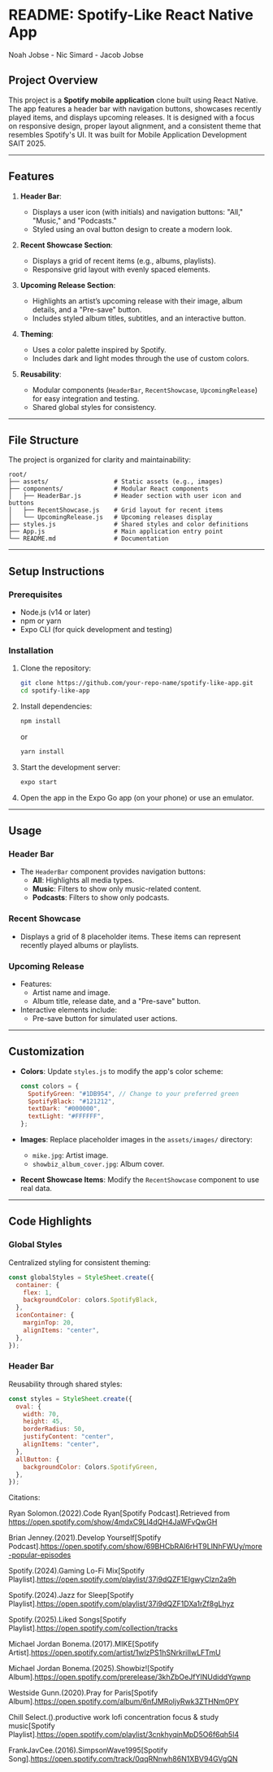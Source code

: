 # **README: Spotify-Like React Native App**
Noah Jobse - Nic Simard - Jacob Jobse

## **Project Overview**
This project is a **Spotify mobile application** clone built using React Native. The app features a header bar with navigation buttons, showcases recently played items, and displays upcoming releases. It is designed with a focus on responsive design, proper layout alignment, and a consistent theme that resembles Spotify's UI. It was built for Mobile Application Development SAIT 2025.

---

## **Features**
1. **Header Bar**:
   - Displays a user icon (with initials) and navigation buttons: "All," "Music," and "Podcasts."
   - Styled using an oval button design to create a modern look.

2. **Recent Showcase Section**:
   - Displays a grid of recent items (e.g., albums, playlists).
   - Responsive grid layout with evenly spaced elements.

3. **Upcoming Release Section**:
   - Highlights an artist’s upcoming release with their image, album details, and a "Pre-save" button.
   - Includes styled album titles, subtitles, and an interactive button.

4. **Theming**:
   - Uses a color palette inspired by Spotify.
   - Includes dark and light modes through the use of custom colors.

5. **Reusability**:
   - Modular components (`HeaderBar`, `RecentShowcase`, `UpcomingRelease`) for easy integration and testing.
   - Shared global styles for consistency.

---

## **File Structure**
The project is organized for clarity and maintainability:
```
root/
├── assets/                  # Static assets (e.g., images)
├── components/              # Modular React components
│   ├── HeaderBar.js         # Header section with user icon and buttons
│   ├── RecentShowcase.js    # Grid layout for recent items
│   └── UpcomingRelease.js   # Upcoming releases display
├── styles.js                # Shared styles and color definitions
├── App.js                   # Main application entry point
└── README.md                # Documentation
```

---

## **Setup Instructions**
### **Prerequisites**
- Node.js (v14 or later)
- npm or yarn
- Expo CLI (for quick development and testing)

### **Installation**
1. Clone the repository:
   ```bash
   git clone https://github.com/your-repo-name/spotify-like-app.git
   cd spotify-like-app
   ```
2. Install dependencies:
   ```bash
   npm install
   ```
   or
   ```bash
   yarn install
   ```

3. Start the development server:
   ```bash
   expo start
   ```

4. Open the app in the Expo Go app (on your phone) or use an emulator.

---

## **Usage**
### **Header Bar**
- The `HeaderBar` component provides navigation buttons:
  - **All**: Highlights all media types.
  - **Music**: Filters to show only music-related content.
  - **Podcasts**: Filters to show only podcasts.

### **Recent Showcase**
- Displays a grid of 8 placeholder items. These items can represent recently played albums or playlists.

### **Upcoming Release**
- Features:
  - Artist name and image.
  - Album title, release date, and a "Pre-save" button.
- Interactive elements include:
  - Pre-save button for simulated user actions.

---

## **Customization**
- **Colors**:
  Update `styles.js` to modify the app's color scheme:
  ```javascript
  const colors = {
    SpotifyGreen: "#1DB954", // Change to your preferred green
    SpotifyBlack: "#121212",
    textDark: "#000000",
    textLight: "#FFFFFF",
  };
  ```

- **Images**:
  Replace placeholder images in the `assets/images/` directory:
  - `mike.jpg`: Artist image.
  - `showbiz_album_cover.jpg`: Album cover.

- **Recent Showcase Items**:
  Modify the `RecentShowcase` component to use real data.

---

## **Code Highlights**
### **Global Styles**
Centralized styling for consistent theming:
```javascript
const globalStyles = StyleSheet.create({
  container: {
    flex: 1,
    backgroundColor: colors.SpotifyBlack,
  },
  iconContainer: {
    marginTop: 20,
    alignItems: "center",
  },
});
```

### **Header Bar**
Reusability through shared styles:
```javascript
const styles = StyleSheet.create({
  oval: {
    width: 70,
    height: 45,
    borderRadius: 50,
    justifyContent: "center",
    alignItems: "center",
  },
  allButton: {
    backgroundColor: Colors.SpotifyGreen,
  },
});
```

Citations:

Ryan Solomon.(2022).Code Ryan[Spotify Podcast].Retrieved from https://open.spotify.com/show/4mdxC9Ll4dQH4JaWFvQwGH

Brian Jenney.(2021).Develop Yourself[Spotify Podcast].https://open.spotify.com/show/69BHCbRAl6rHT9LlNhFWUy/more-popular-episodes

Spotify.(2024).Gaming Lo-Fi Mix[Spotify Playlist].https://open.spotify.com/playlist/37i9dQZF1EIgwyClzn2a9h

Spotify.(2024).Jazz for Sleep[Spotify Playlist].https://open.spotify.com/playlist/37i9dQZF1DXa1rZf8gLhyz

Spotify.(2025).Liked Songs[Spotify Playlist].https://open.spotify.com/collection/tracks

Michael Jordan Bonema.(2017).MIKE[Spotify Artist].https://open.spotify.com/artist/1wlzPS1hSNrkriIIwLFTmU

Michael Jordan Bonema.(2025).Showbiz![Spotify Album].https://open.spotify.com/prerelease/3khZbOeJfYINUdiddYqwnp

Westside Gunn.(2020).Pray for Paris[Spotify Album].https://open.spotify.com/album/6nfJMRoIjyRwk3ZTHNm0PY

Chill Select.().productive work lofi concentration focus & study music[Spotify Playlist].https://open.spotify.com/playlist/3cnkhyqinMpD5O6f6qh5l4

FrankJavCee.(2016).SimpsonWave1995[Spotify Song].https://open.spotify.com/track/0qqRNnwh86N1XBV94GVgQN

